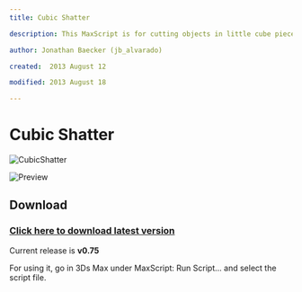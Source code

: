 ```yaml
---
title: Cubic Shatter

description: This MaxScript is for cutting objects in little cube pieces

author: Jonathan Baecker (jb_alvarado)

created:  2013 August 12

modified: 2013 August 18

---
```


Cubic Shatter
=========

![CubicShatter](http://www.pixelcrusher.de/files/CubicShatter.jpg)


![Preview](http://www.pixelcrusher.de/files/CubeShatter.jpg)


Download
--------

### [Click here to download latest version](https://github.com/jb-alvarado/CubicShatter/archive/master.zip)

Current release is **v0.75**

For using it, go in 3Ds Max under MaxScript: Run Script... and select the script file.

